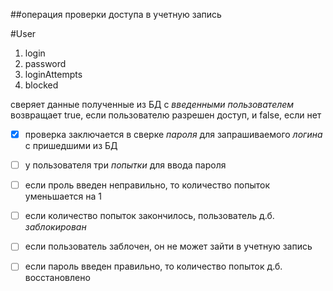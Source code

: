 ##операция проверки доступа в учетную запись

#User
1. login
1. password
1. loginAttempts
1. blocked


сверяет данные полученные из БД с _*введенными пользователем*_
возвращает true, если пользователю разрешен доступ, и false, если нет
- [x] проверка заключается в сверке _*пароля*_ для запрашиваемого _*логина*_ с пришедшими из БД
- [ ] у пользователя три _*попытки*_ для ввода пароля
- [ ] если проль введен неправильно, то количество попыток уменьшается на 1
- [ ] если количество попыток закончилось, пользователь д.б. _*заблокирован*_
- [ ] если пользователь заблочен, он не может зайти в учетную запись
- [ ] если пароль введен правильно, то количество попыток д.б. восстановлено


